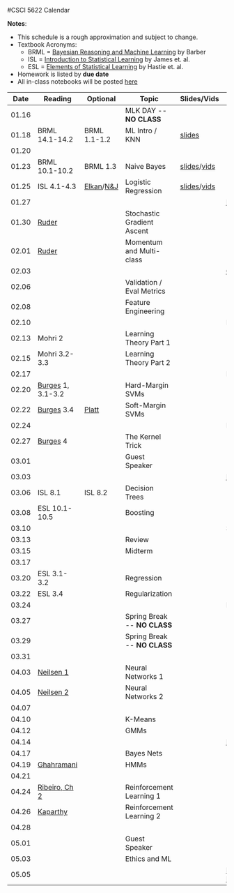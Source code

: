 #CSCI 5622 Calendar

**Notes**:
- This schedule is a rough approximation and subject to change.
- Textbook Acronyms: 
	- BRML = [Bayesian Reasoning and Machine Learning](http://web4.cs.ucl.ac.uk/staff/D.Barber/pmwiki/pmwiki.php?n=Brml.Online) by Barber 
	- ISL = [Introduction to Statistical Learning](http://www-bcf.usc.edu/~gareth/ISL/) by James et. al. 
	- ESL = [Elements of Statistical Learning](https://statweb.stanford.edu/~tibs/ElemStatLearn/) by Hastie et. al. 
- Homework is listed by **due date**
- All in-class notebooks will be posted [here](https://github.com/chrisketelsen/csci5622notebooks) 

| Date 		   | Reading         |  Optional   |                Topic             	 | Slides/Vids| Hmwk  	| 
|:------------:| ----------------| ------------|-------------------------------------|----------|-----------|
| 01.16        | 		         | 			   | MLK DAY -- **NO CLASS**			 |			|			| 
| 01.18        | BRML 14.1-14.2	 | BRML 1.1-1.2| ML Intro / KNN						 |												[slides](http://grandmaster.colorado.edu/~cketelsen/files/csci5622/slides/lesson01.pdf)		|			| 
| 01.20        |  				 |             | 									 |			|			| 
| 01.23        | BRML 10.1-10.2  | BRML 1.3    | Naive Bayes 						 |	[slides](http://grandmaster.colorado.edu/~cketelsen/files/csci5622/slides/lesson02.pdf)/[vids](https://www.youtube.com/playlist?list=PLnGW93UbO5Lw6kCrLHamfO1C6aO6cYn9e)										   														|	 	    | 
| 01.25        | ISL 4.1-4.3     | [Elkan](http://cseweb.ucsd.edu/~elkan/250B/logreg.pdf)/[N&J](http://ai.stanford.edu/~ang/papers/nips01-discriminativegenerative.pdf)                                            																			       | Logistic Regression			     |	[slides](http://grandmaster.colorado.edu/~cketelsen/files/csci5622/slides/lesson03.pdf)/[vids](https://www.youtube.com/playlist?list=PLnGW93UbO5LxLOescqOXFeiFMQiHKQpbc)										   														|		    | 
| 01.27        | 		         | 			   | 									 |			| 											[KNN](https://github.com/chrisketelsen/courses/blob/master/csci5622/homework/knn/assign.md)		| 
| 01.30        | [Ruder](http://sebastianruder.com/optimizing-gradient-descent/)																				 | 			   | Stochastic Gradient Ascent 		 |			|			| 
| 02.01        | [Ruder](http://sebastianruder.com/optimizing-gradient-descent/)			 																	 | 			   | Momentum and Multi-class <!---(ECC in cl)-->|			|			| 
| 02.03        | 		         | 			   |  									 |			| [Groups](https://github.com/chrisketelsen/courses/blob/master/csci5622/project/assign.md)											  | 
| 02.06        | 				 | 			   | Validation / Eval Metrics 			 |          |			| 
| 02.08        | 				 | 			   | Feature Engineering 				 |	 		|			| 
| 02.10        | 		         | 			   |  									 |			| LogReg	| 
| 02.13        | Mohri 2         | 			   | Learning Theory Part 1			     |          |			| 
| 02.15        | Mohri 3.2-3.3   | 			   | Learning Theory Part 2				 |	 		|			| 
| 02.17        | 		         | 			   |  									 |			| FeatEngr	| 
| 02.20        | [Burges](http://research.microsoft.com/en-us/um/people/cburges/papers/svmtutorial.pdf) 1, 3.1-3.2 												 |	     	   | Hard-Margin SVMs 					 |	    	|			| 
| 02.22        | [Burges](http://research.microsoft.com/en-us/um/people/cburges/papers/svmtutorial.pdf) 3.4 													 | [Platt](https://www.microsoft.com/en-us/research/wp-content/uploads/2016/02/smo-book.pdf)												   | Soft-Margin SVMs    				 | 			|			| 
| 02.24        | 		         | 			   |  									 |			| Learn  	| 
| 02.27        | [Burges](http://research.microsoft.com/en-us/um/people/cburges/papers/svmtutorial.pdf) 4 														 | 			   | The Kernel Trick 					 |	 		|			| 
| 03.01        | 				 | 			   | Guest Speaker 						 |	 		|			| 
| 03.03        | 		         | 			   |  									 |			| [Proposal](https://github.com/chrisketelsen/courses/blob/master/csci5622/project/assign.md)											| 
| 03.06        | ISL 8.1   		 | ISL 8.2	   | Decision Trees						 |	        | 			| 
| 03.08        | ESL 10.1-10.5	 | 			   | Boosting 							 |	        |			| 
| 03.10        | 		         | 			   | 									 |			| SVM       | 
| 03.13        | 			     | 			   | Review								 |			|			| 
| 03.15        | 			     | 			   | Midterm							 |			|			| 
| 03.17        | 		         | 			   | 									 |			| 			| 
| 03.20        | ESL 3.1-3.2	 | 			   | Regression 			      		 |			|			| 
| 03.22        | ESL 3.4		 |             | Regularization						 |          |			| 
| 03.24        | 		         | 			   | 									 |			| Boosting	| 
| 03.27        | 			     | 			   | Spring Break -- **NO CLASS**		 |			|			| 
| 03.29        | 			     | 			   | Spring Break -- **NO CLASS**		 |			|			| 
| 03.31        | 			     | 			   | 									 |			|			| 
| 04.03        | [Neilsen 1](http://neuralnetworksanddeeplearning.com/chap1.html) 																				 | 			   | Neural Networks 1					 |			|			| 
| 04.05        | [Neilsen 2](http://neuralnetworksanddeeplearning.com/chap2.html) 																				 | 			   | Neural Networks 2					 |			|			| 
| 04.07        | 				 | 			   | 									 |			| 			| 
| 04.10        | 				 |  		   | K-Means							 |			|			| 
| 04.12        | 				 | 			   | GMMs								 |			|			| 
| 04.14        | 				 | 			   | 									 |			| [Baseline](https://github.com/chrisketelsen/courses/blob/master/csci5622/project/assign.md)											| 
| 04.17        | 				 | 			   | Bayes Nets 						 |			|			| 
| 04.19        | [Ghahramani](http://mlg.eng.cam.ac.uk/zoubin/papers/ijprai.pdf) 																				 | 			   | HMMs								 |			|			| 
| 04.21        | 				 | 			   | 									 |			|			| 
| 04.24        | [Ribeiro, Ch 2](http://neuro.bstu.by/ai/To-dom/My_research/Papers-2.0/RL-tutorial/rlearn2.pdf)  												 | 			   | Reinforcement Learning 1			 |			|			| 
| 04.26        | [Kaparthy](http://karpathy.github.io/2016/05/31/rl/)																							 | 			   | Reinforcement Learning 2			 |			|			| 
| 04.28        | 				 | 			   | 									 |			|			| 
| 05.01        | 				 | 			   | Guest Speaker 						 |			|			| 
| 05.03        | 				 | 			   | Ethics and ML 						 |			|			| 
| 05.05        | 				 | 			   | 									 |			| [Project Due](https://github.com/chrisketelsen/courses/blob/master/csci5622/project/assign.md) 										   | 


